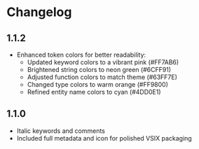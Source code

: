 # Changelog

## 1.1.2
- Enhanced token colors for better readability:
  - Updated keyword colors to a vibrant pink (#FF7AB6)
  - Brightened string colors to neon green (#6CFF91)
  - Adjusted function colors to match theme (#63FF7E)
  - Changed type colors to warm orange (#FF9800)
  - Refined entity name colors to cyan (#4DD0E1)

## 1.1.0
- Italic keywords and comments
- Included full metadata and icon for polished VSIX packaging
